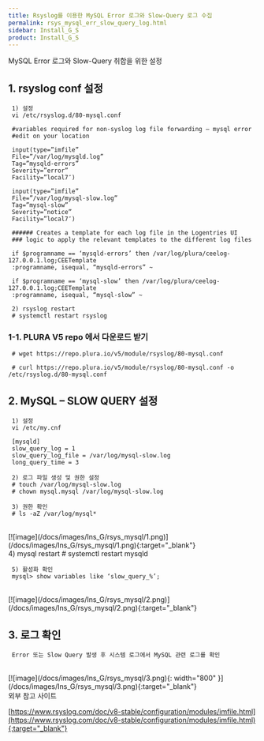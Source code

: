 ```yaml
---
title: Rsyslog를 이용한 MySQL Error 로그와 Slow-Query 로그 수집
permalink: rsys_mysql_err_slow_query_log.html
sidebar: Install_G_S
product: Install_G_S
---
```


MySQL Error 로그와 Slow-Query 취합을 위한 설정

## 1. rsyslog conf 설정

     1) 설정
     vi /etc/rsyslog.d/80-mysql.conf

     #variables required for non-syslog log file forwarding – mysql error
     #edit on your location

     input(type=”imfile”
     File=”/var/log/mysqld.log”
     Tag=”mysqld-errors”
     Severity=”error”
     Facility=”local7″)

     input(type=”imfile”
     File=”/var/log/mysql-slow.log”
     Tag=”mysql-slow”
     Severity=”notice”
     Facility=”local7″)

     ###### Creates a template for each log file in the Logentries UI
     ### logic to apply the relevant templates to the different log files

     if $programname == ‘mysqld-errors’ then /var/log/plura/ceelog-127.0.0.1.log;CEETemplate
     :programname, isequal, “mysqld-errors” ~

     if $programname == ‘mysql-slow’ then /var/log/plura/ceelog-127.0.0.1.log;CEETemplate
     :programname, isequal, “mysql-slow” ~

     2) rsyslog restart
     # systemctl restart rsyslog

### 1-1. PLURA V5 repo 에서 다운로드 받기

     # wget https://repo.plura.io/v5/module/rsyslog/80-mysql.conf

     # curl https://repo.plura.io/v5/module/rsyslog/80-mysql.conf -o /etc/rsyslog.d/80-mysql.conf

## 2. MySQL – SLOW QUERY 설정

     1) 설정
     vi /etc/my.cnf

     [mysqld]
     slow_query_log = 1
     slow_query_log_file = /var/log/mysql-slow.log
     long_query_time = 3

     2) 로그 파일 생성 및 권한 설정
     # touch /var/log/mysql-slow.log
     # chown mysql.mysql /var/log/mysql-slow.log

     3) 권한 확인
     # ls -aZ /var/log/mysql*

<br />
[![image](/docs/images/Ins_G/rsys_mysql/1.png)](/docs/images/Ins_G/rsys_mysql/1.png){:target="_blank"}
<br />
     4) mysql restart
     # systemctl restart mysqld

     5) 활성화 확인
     mysql> show variables like ‘slow_query_%’;
<br />
[![image](/docs/images/Ins_G/rsys_mysql/2.png)](/docs/images/Ins_G/rsys_mysql/2.png){:target="_blank"}
<br />

## 3. 로그 확인

     Error 또는 Slow Query 발생 후 시스템 로그에서 MySQL 관련 로그를 확인

<br />
[![image](/docs/images/Ins_G/rsys_mysql/3.png){: width="800" }](/docs/images/Ins_G/rsys_mysql/3.png){:target="_blank"}
<br />
외부 참고 사이트

[https://www.rsyslog.com/doc/v8-stable/configuration/modules/imfile.html](https://www.rsyslog.com/doc/v8-stable/configuration/modules/imfile.html){:target="_blank"}